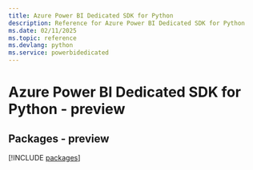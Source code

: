 ```yaml
---
title: Azure Power BI Dedicated SDK for Python
description: Reference for Azure Power BI Dedicated SDK for Python
ms.date: 02/11/2025
ms.topic: reference
ms.devlang: python
ms.service: powerbidedicated
---
```

# Azure Power BI Dedicated SDK for Python - preview
## Packages - preview
[!INCLUDE [packages](power-bi-dedicated-index.md)]